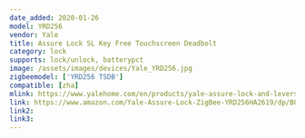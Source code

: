 ```yaml
---
date_added: 2020-01-26
model: YRD256
vendor: Yale
title: Assure Lock SL Key Free Touchscreen Deadbolt
category: lock
supports: lock/unlock, batterypct
image: /assets/images/devices/Yale_YRD256.jpg
zigbeemodel: ['YRD256 TSDB']
compatible: [zha]
mlink: https://www.yalehome.com/en/products/yale-assure-lock-and-levers/assure-lock/yrl-assurelock-sl/
link: https://www.amazon.com/Yale-Assure-Lock-ZigBee-YRD256HA2619/dp/B076Y9D49P/
link2: 
link3: 
---
```

